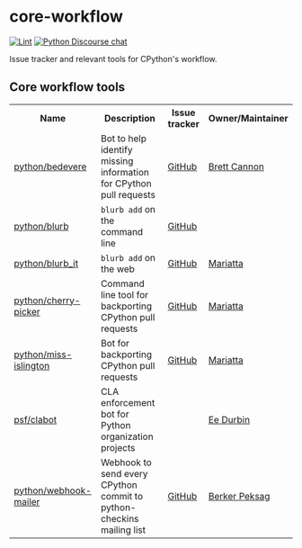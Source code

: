 # core-workflow

[![Lint](https://github.com/python/core-workflow/actions/workflows/lint.yml/badge.svg)](https://github.com/python/core-workflow/actions/workflows/lint.yml)
[![Python Discourse chat](https://img.shields.io/badge/Discourse-join_chat-brightgreen.svg)](https://discuss.python.org/)

Issue tracker and relevant tools for CPython's workflow.

## Core workflow tools

<table>
<tr>
<th>Name
<th>Description
<th>Issue tracker
<th>Owner/Maintainer
<tr>
<td><a href="https://github.com/python/bedevere">python/bedevere</a>
<td>Bot to help identify missing information for CPython pull requests
<td><a href="https://github.com/python/bedevere/issues">GitHub</a>
<td><a href="https://github.com/brettcannon">Brett Cannon</a>
<tr>
<td><a href="https://github.com/python/blurb">python/blurb</a>
<td><code>blurb add</code> on the command line
<td><a href="https://github.com/python/blurb/issues">GitHub</a>
<td>
<tr>
<td><a href="https://github.com/python/blurb_it">python/blurb_it</a>
<td><code>blurb add</code> on the web
<td><a href="https://github.com/python/blurb_it/issues">GitHub</a>
<td><a href="https://github.com/mariatta">Mariatta</a>
<tr>
<td><a href="https://github.com/python/cherry-picker">python/cherry-picker</a>
<td>Command line tool for backporting CPython pull requests
<td><a href="https://github.com/python/cherry-picker/issues">GitHub</a>
<td><a href="https://github.com/mariatta">Mariatta</a>
<tr>
<td><a href="https://github.com/python/miss-islington">python/miss-islington</a>
<td>Bot for backporting CPython pull requests
<td><a href="https://github.com/python/miss-islington/issues">GitHub</a>
<td><a href="https://github.com/mariatta">Mariatta</a>
<tr>
<td><a href="https://github.com/psf/clabot">psf/clabot</a>
<td>CLA enforcement bot for Python organization projects
<td>
<td><a href="https://github.com/ewdurbin">Ee Durbin</a>
<tr>
<td><a href="https://github.com/python/webhook-mailer">python/webhook-mailer</a>
<td>Webhook to send every CPython commit to python-checkins mailing list
<td><a href="https://github.com/python/webhook-mailer/issues">GitHub</a>
<td><a href="https://github.com/berkerpeksag">Berker Peksag</a>
</table>
